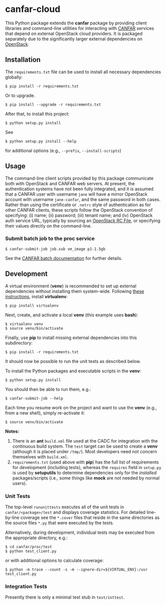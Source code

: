 # canfar-cloud
This Python package extends the **canfar** package by providing client libraries and command-line utilities for interacting with [CANFAR](http://www.canfar.phys.uvic.ca/) services that depend on external OpenStack cloud providers. It is packaged separately due to the significantly larger external dependencies on [OpenStack](https://www.openstack.org/).

## Installation
The `requirements.txt` file can be used to install all necessary dependencies globally:
```
$ pip install -r requirements.txt
```

Or to upgrade.
```
$ pip install --upgrade -r requirements.txt
```

After that, to install this project:
```
$ python setup.py install
```

See
```
$ python setup.py install --help
```
for additional options (e.g., `--prefix`, `--install-scripts`)

## Usage
The command-line client scripts provided by this package communicate both with OpenStack and CANFAR web servers. At present, the authentication systems have not been fully integrated, and it is assumed that a CANFAR user with username `jane` will have a mirror OpenStack account with username `jane-canfar`, and the same password in both cases. Rather than using the certificate or `.netrc` style of authentication as for other CANFAR clients, these scripts follow the OpenStack convention of specifying: (i) name; (ii) password; (iii) tenant name; and (iv) OpenStack auth service URL, typically by sourcing an [OpenStack RC File](http://www.canfar.net/docs/cli/#setup-the-environment), or specifying their values directly on the command-line.

### Submit batch job to the proc service

```
$ canfar-submit-job job.sub vm_image p1-1.5gb
```

See the [CANFAR batch documentation](http://www.canfar.net/docs/batch/) for further details.


## Development
A virtual environment (**venv**) is recommended to set up external dependencies without installing them system-wide. Following [these instructions](http://docs.python-guide.org/en/latest/dev/virtualenvs/), install **virtualenv**:
```
$ pip install virtualenv
```

Next, create, and activate a local **venv** (this example uses **bash**):
```
$ virtualenv venv
$ source venv/bin/activate

```

Finally, use **pip** to install missing external dependencies into this subdirectory:
```
$ pip install -r requirements.txt
```

It should now be possible to run the unit tests as described below.

To install the Python packages and executable scripts in the **venv**:
```
$ python setup.py install
```
You should then be able to run them, e.g.:
```
$ canfar-submit-job --help
```

Each time you resume work on the project and want to use the **venv** (e.g., from a new shell), simply re-activate it:
```
$ source venv/bin/activate
```

**Notes:**
1. There is an **ant** `build.xml` file used at the CADC for integration with the continuous build system. The `test` target can be used to create a **venv** (although it is placed under `/tmp/`). Most developers need not concern themselves with `build.xml`.
2. `requirements.txt` (used above with **pip**) has the full list of requirements for development (including tests), whereas the `requires` field in `setup.py` is used by **setuputils** to determine dependencies only for the *installed* packages/scripts (i.e., some things like **mock** are not needed by normal users).

### Unit Tests
The top-level `rununittests` executes all of the unit tests in `canfar/<package>/test` and displays coverage statistics. For detailed line-by-line coverage see the `*.cover` files that reside in the same directories as the source files `*.py` that were executed by the tests.

Alternatively, during development, individual tests may be executed from the appropriate directory, e.g.:
```
$ cd canfar/proc/test
$ python test_client.py
```
or with additional options to calculate coverage:
```
$ python -m trace --count -s -m --ignore-dir=${VIRTUAL_ENV}:/usr test_client.py
```

### Integration Tests

Presently there is only a minimal test stub in `test/inttest`.

